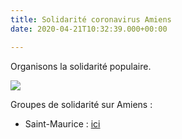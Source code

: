```yaml
---
title: Solidarité coronavirus Amiens
date: 2020-04-21T10:32:39.000+00:00

---
```

Organisons la solidarité populaire.

![](/images/solidaritecoronavirusamiens.jpg)

Groupes de solidarité sur Amiens :

* Saint-Maurice : [ici](https://www.facebook.com/groups/451423228935807/requests/?hoist_pending_member_ids_suggested_order=348722452362094&notif_id=1587414835162850&notif_t=group_r2j)